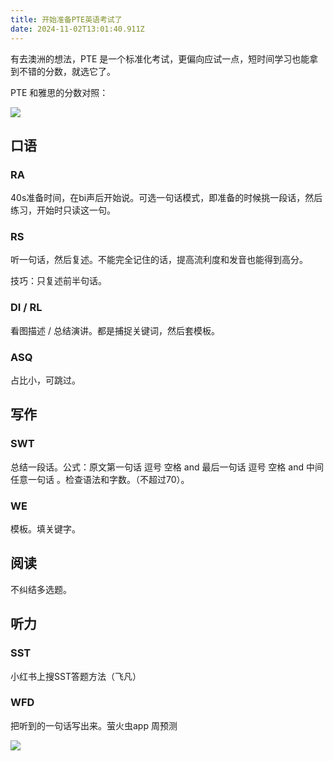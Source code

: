 ```yaml
---
title: 开始准备PTE英语考试了
date: 2024-11-02T13:01:40.911Z
---
```


有去澳洲的想法，PTE 是一个标准化考试，更偏向应试一点，短时间学习也能拿到不错的分数，就选它了。

PTE 和雅思的分数对照：

![](https://img.jasonleehere.com/202411012218259.png)

## 口语

### RA

40s准备时间，在bi声后开始说。可选一句话模式，即准备的时候挑一段话，然后练习，开始时只读这一句。

### RS

听一句话，然后复述。不能完全记住的话，提高流利度和发音也能得到高分。

技巧：只复述前半句话。

### DI / RL

看图描述 / 总结演讲。都是捕捉关键词，然后套模板。

### ASQ

占比小，可跳过。

## 写作

### SWT

总结一段话。公式：原文第一句话 逗号 空格 and 最后一句话 逗号 空格 and 中间任意一句话 。检查语法和字数。（不超过70）。

### WE

模板。填关键字。

## 阅读

不纠结多选题。

## 听力

### SST

小红书上搜SST答题方法（飞凡）

### WFD

把听到的一句话写出来。萤火虫app 周预测

![](https://img.jasonleehere.com/202411022101897.png)
